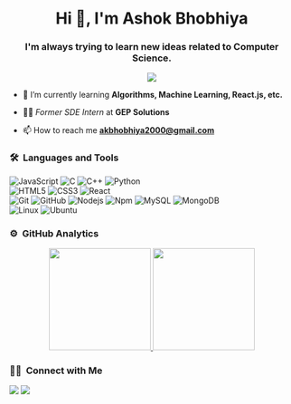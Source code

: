 


<!--
**Akbhobhiya/Akbhobhiya** is a ✨ _special_ ✨ repository because its `README.md` (this file) appears on your GitHub profile.
#### 🌱 I’m currently learning somthing new just with a code.
Here are some ideas to get you started:

- 🔭 I’m currently working on ...
- 🌱 I’m currently learning ...
- 👯 I’m looking to collaborate on ...
- 🤔 I’m looking for help with ...
- 💬 Ask me about ...
- 📫 How to reach me: ...
- 😄 Pronouns: ...
- ⚡ Fun fact: ...
-->








<h1 align="center">Hi 👋, I'm Ashok Bhobhiya</h1>
<h3 align="center">I'm always trying to learn new ideas related to Computer Science.</h3>
	
<p align="center">
  <img src="https://komarev.com/ghpvc/?username=Akbhobhiya&color=blueviolet&style=flat">
</p>

- 🌱 I’m currently learning **Algorithms, Machine Learning, React.js, etc.**

- 👨‍💻 *Former SDE Intern* at **GEP Solutions**


- 📫 How to reach me **akbhobhiya2000@gmail.com**


	
### 🛠 &nbsp;Languages and Tools

![JavaScript](https://img.shields.io/badge/-JavaScript-%23F7DF1C?style=for-the-badge&logo=javascript&logoColor=000000&labelColor=%23F7DF1C&color=%23FFCE5A)
![C](https://img.shields.io/badge/C-00599C?style=for-the-badge&logo=c&logoColor=white)
![C++](https://img.shields.io/badge/C%2B%2B-00599C?style=for-the-badge&logo=c%2B%2B&logoColor=white)
![Python](http://img.shields.io/badge/-Python-3776AB?style=for-the-badge&logo=python&logoColor=ffffff)
<br>
![HTML5](https://img.shields.io/badge/-HTML5-%23E44D27?style=for-the-badge&logo=html5&logoColor=ffffff)
![CSS3](https://img.shields.io/badge/-CSS3-%231572B6?style=for-the-badge&logo=css3)
![React](https://img.shields.io/badge/-React-61DAFB?style=for-the-badge&logo=react&logoColor=ffffff)
<br>
![Git](https://img.shields.io/badge/-Git-%23F05032?style=for-the-badge&logo=git&logoColor=%23ffffff)
![GitHub](https://img.shields.io/badge/-GitHub-181717?style=for-the-badge&logo=github)
![Nodejs](https://img.shields.io/badge/-Nodejs-339933?style=for-the-badge&logo=Node.js&logoColor=ffffff)
![Npm](https://img.shields.io/badge/-npm-CB3837?style=for-the-badge&logo=npm)
![MySQL](https://img.shields.io/badge/MySQL-00000F?style=for-the-badge&logo=mysql&logoColor=white)
![MongoDB](https://img.shields.io/badge/MongoDB-4EA94B?style=for-the-badge&logo=mongodb&logoColor=white)
<br>
![Linux](http://img.shields.io/badge/-Linux-0078D6?style=for-the-badge&logo=linux&logoColor=ffffff)
![Ubuntu](https://img.shields.io/badge/Ubuntu-E95420?style=for-the-badge&logo=ubuntu&logoColor=white)
<br/>

### ⚙️ &nbsp;GitHub Analytics

<p align="center">
<a href="https://github.com/Akbhobhiya">
  <img height="180em" src="https://github-readme-stats-eight-theta.vercel.app/api?username=Akbhobhiya&show_icons=true&theme=algolia&include_all_commits=true&count_private=true"/>
  <img height="180em" src="https://github-readme-stats-eight-theta.vercel.app/api/top-langs/?username=Akbhobhiya&layout=compact&langs_count=8&theme=algolia"/>
</a>
</p>

### 🤝🏻 &nbsp;Connect with Me

<p>
<a href="https://linkedin.com/in/akbhobhiya"><img src="https://img.shields.io/badge/-akbhobhiya-0077B5?style=flat&logo=Linkedin&logoColor=white"/></a>
<a href="mailto:akbhobhiya2000@gmail.com"><img src="https://img.shields.io/badge/-akbhobhiya2000@gmail.com-D14836?style=flat&logo=Gmail&logoColor=white"/></a>
</p>
